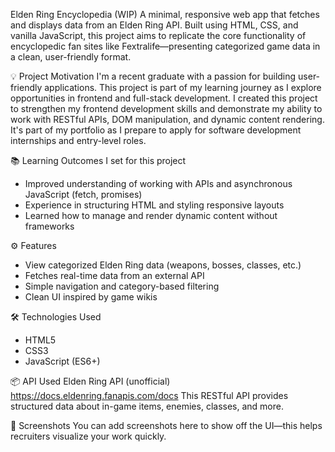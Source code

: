 Elden Ring Encyclopedia (WIP)
A minimal, responsive web app that fetches and displays data from an Elden Ring API. Built using HTML, CSS, and vanilla JavaScript, this project aims to replicate the core functionality of encyclopedic fan sites like Fextralife—presenting categorized game data in a clean, user-friendly format.

💡 Project Motivation
I'm a recent graduate with a passion for building user-friendly applications. This project is part of my learning journey as I explore opportunities in frontend and full-stack development.
I created this project to strengthen my frontend development skills and demonstrate my ability to work with RESTful APIs, DOM manipulation, and dynamic content rendering. It's part of my portfolio as I prepare to apply for software development internships and entry-level roles.

📚 Learning Outcomes I set for this project
- Improved understanding of working with APIs and asynchronous JavaScript (fetch, promises)
- Experience in structuring HTML and styling responsive layouts
- Learned how to manage and render dynamic content without frameworks

⚙️ Features
- View categorized Elden Ring data (weapons, bosses, classes, etc.)
- Fetches real-time data from an external API
- Simple navigation and category-based filtering
- Clean UI inspired by game wikis

🛠️ Technologies Used
- HTML5
- CSS3
- JavaScript (ES6+)

📦 API Used
Elden Ring API (unofficial)
https://docs.eldenring.fanapis.com/docs
This RESTful API provides structured data about in-game items, enemies, classes, and more.

📸 Screenshots
You can add screenshots here to show off the UI—this helps recruiters visualize your work quickly.

